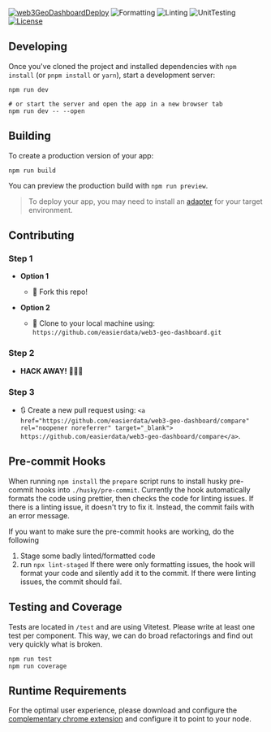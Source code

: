 [![web3GeoDashboardDeploy](https://github.com/easierdata/web3-geo-dashboard/actions/workflows/main_branch.yml/badge.svg)](https://github.com/easierdata/web3-geo-dashboard/actions/workflows/main_branch.yml)
![Formatting](https://img.shields.io/badge/formatting-prettier-56b3b4.svg)
![Linting](https://img.shields.io/badge/linting-eslint-4c32bf.svg)
![UnitTesting](https://img.shields.io/badge/unit%20testing-vitest-ffce27.svg)
[![License](https://img.shields.io/:license-mit-blue.svg?style=flat-square)](https://badges.mit-license.org)

## Developing

Once you've cloned the project and installed dependencies with `npm install` (or `pnpm install` or `yarn`), start a development server:

```shell
npm run dev

# or start the server and open the app in a new browser tab
npm run dev -- --open
```

## Building

To create a production version of your app:

```shell
npm run build
```

You can preview the production build with `npm run preview`.

> To deploy your app, you may need to install an [adapter](https://kit.svelte.dev/docs/adapters) for your target environment.

## Contributing

### Step 1

- **Option 1**

  - 🍴 Fork this repo!

- **Option 2**

  - 👯 Clone to your local machine using:
    `https://github.com/easierdata/web3-geo-dashboard.git`

### Step 2

- **HACK AWAY!** 🔨🔨🔨

### Step 3

- 🔃 Create a new pull request using:
  `<a href="https://github.com/easierdata/web3-geo-dashboard/compare" rel="noopener noreferrer" target="_blank">`
  `https://github.com/easierdata/web3-geo-dashboard/compare</a>`.

## Pre-commit Hooks

When running `npm install` the `prepare` script runs to install husky pre-commit hooks into `./husky/pre-commit`. Currently the hook automatically formats the code using prettier, then checks the code for linting issues. If there is a linting issue, it doesn't try to fix it. Instead, the commit fails with an error message.

If you want to make sure the pre-commit hooks are working, do the following

1. Stage some badly linted/formatted code
2. run `npx lint-staged`
   If there were only formatting issues, the hook will format your code and silently add it to the commit. If there were linting issues, the commit should fail.

## Testing and Coverage

Tests are located in `/test` and are using Vitetest. Please write at least one test per component. This way, we can do broad refactorings and find out very quickly what is broken.

```shell
npm run test
npm run coverage
```

## Runtime Requirements

For the optimal user experience, please download and configure the [complementary chrome extension](https://github.com/easierdata/web3-geo-extension) and configure it to point to your node.

